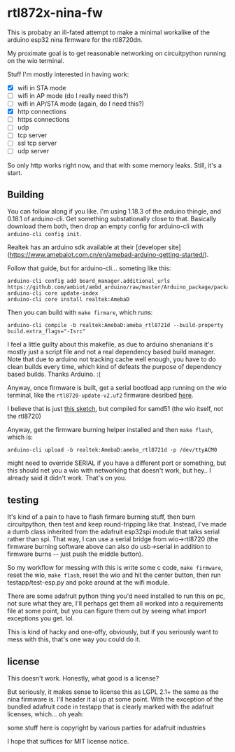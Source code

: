 # rtl872x-nina-fw #

This is probaby an ill-fated attempt to make a minimal workalike
of the arduino esp32 nina firmware for the rtl8720dn.

My proximate goal is to get reasonable networking on circuitpython
running on the wio terminal.

Stuff I'm mostly interested in having work:

- [x] wifi in STA mode
- [ ] wifi in AP mode (do I really need this?)
- [ ] wifi in AP/STA mode (again, do I need this?)
- [x] http connections
- [ ] https connections
- [ ] udp
- [ ] tcp server
- [ ] ssl tcp server
- [ ] udp server

So only http works right now, and that with some memory leaks.  Still,
it's a start.

## Building ##

You can follow along if you like.  I'm using 1.18.3 of the arduino
thingie, and 0.18.1 of arduino-cli.  Get something substationally
close to that.  Basically download them both, then drop an empty
config for arduino-cli with `arduino-cli config init`.

Realtek has an arduino sdk available at their [developer site]
(https://www.amebaiot.com.cn/en/amebad-arduino-getting-started/).

Follow that guide, but for arduino-cli... someting like this:

```
arduino-cli config add board_manager.additional_urls https://github.com/ambiot/ambd_arduino/raw/master/Arduino_package/package_realtek.com_amebad_index.json
arduino-cli core update-index
arduino-cli core install realtek:AmebaD
```

Then you can build with `make firmare`, which runs:

```
arduino-cli compile -b realtek:AmebaD:ameba_rtl8721d --build-property build.extra_flags="-Isrc"
```

I feel a little guilty about this makefile, as due to arduino shenanians
it's mostly just a script file and not a real dependency based build
manager.  Note that due to arduino not tracking cache well enough, you
have to do clean builds every time, which kind of defeats the purpose of
dependency based builds.  Thanks Arduino.  :(

Anyway, once firmware is built, get a serial bootload app running on
the wio terminal, like the `rtl8720-update-v2.uf2` firmware desribed
[here](https://create.arduino.cc/projecthub/Salmanfarisvp/the-new-wio-terminal-erpc-firmware-bfd8bd).

I believe that is just [this
sketch](https://github.com/Seeed-Studio/Seeed_Arduino_Sketchbook/tree/master/examples/WioTerminal_USB2Serial_Burn8720),
but compiled for samd51 (the wio itself, not the rtl8720)

Anyway, get the firmware burning helper installed and then `make
flash`, which is:

```
arduino-cli upload -b realtek:AmebaD:ameba_rtl8721d -p /dev/ttyACM0
```

might need to override SERIAL if you have a different port or
something, but this should net you a wio with networking that doesn't
work, but hey.. I already said it didn't work.  That's on you.

## testing ##

It's kind of a pain to have to flash firmare burning stuff, then burn
circuitpython, then test and keep round-tripping like that.  Instead,
I've made a dumb class inherited from the adafruit esp32spi module
that talks serial rather than spi.  That way, I can use a serial
bridge from wio->rtl8720 (the firmware burning software above can also
do usb->serial in addition to firmware burns -- just push the middle
button).

So my workflow for messing with this is write some c code, `make firmware`,
reset the wio, `make flash`, reset the wio and hit the center button,
then run testapp/test-esp.py and poke around at the wifi module.

There are some adafruit python thing you'd need installed to run this on
pc, not sure what they are, I'll perhaps get them all worked into a
requirements file at some point, but you can figure them out by seeing
what import exceptions you get.  lol.

This is kind of hacky and one-offy, obviously, but if you seriously
want to mess with this, that's one way you could do it.

## license ##

This doesn't work.  Honestly, what good is a license?

But seriously, it makes sense to license this as LGPL 2.1+ the same as
the nina firmware is.  I'll header it al up at some point.  With the
exception of the bundled adafruit code in testapp that is clearly
marked with the adafruit licenses, which... oh yeah:

some stuff here is copyright by various parties for adafruit industries

I hope that suffices for MIT license notice.
